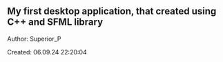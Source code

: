 ## My first desktop application, that created using C++ and SFML library

Author: Superior_P

Created: 06.09.24 22:20:04
